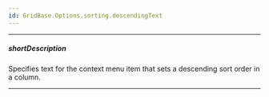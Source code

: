 ```yaml
---
id: GridBase.Options.sorting.descendingText
---
```

---
##### shortDescription
Specifies text for the context menu item that sets a descending sort order in a column.

---
